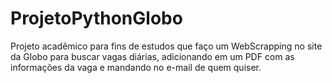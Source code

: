 # ProjetoPythonGlobo
Projeto acadêmico para fins de estudos que faço um WebScrapping no site da Globo para buscar vagas diárias, adicionando em um PDF com as informações da vaga e mandando no e-mail de quem quiser.
